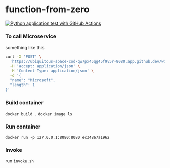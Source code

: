# function-from-zero

[![Python application test with GitHub Actions](https://github.com/divuzha/function-from-zero/actions/workflows/main.yml/badge.svg)](https://github.com/divuzha/function-from-zero/actions/workflows/main.yml)

### To call Microservice

something like this
```bash
curl -X 'POST' \
  'https://ubiquitous-space-cod-qw7px45qg45f9v5r-8080.app.github.dev/wiki' \
  -H 'accept: application/json' \
  -H 'Content-Type: application/json' \
  -d '{
  "name": "Microsoft",
  "length": 1
}'
```

### Build container

`docker build .`
`docker image ls`

### Run container

`docker run -p 127.0.0.1:8080:8080 ec34867a1962`

### Invoke

run `invoke.sh`